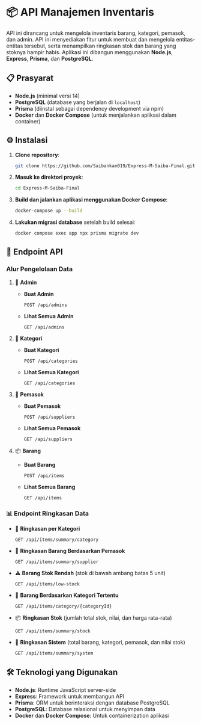 # 📦 API Manajemen Inventaris

API ini dirancang untuk mengelola inventaris barang, kategori, pemasok, dan admin. API ini menyediakan fitur untuk membuat dan mengelola entitas-entitas tersebut, serta menampilkan ringkasan stok dan barang yang stoknya hampir habis. Aplikasi ini dibangun menggunakan **Node.js**, **Express**, **Prisma**, dan **PostgreSQL**.

## 📋 Prasyarat

- **Node.js** (minimal versi 14)
- **PostgreSQL** (database yang berjalan di `localhost`)
- **Prisma** (diinstal sebagai dependency development via npm)
- **Docker** dan **Docker Compose** (untuk menjalankan aplikasi dalam container)

## ⚙️ Instalasi

1. **Clone repository**:
   ```bash
   git clone https://github.com/Saibankan019/Express-M-Saiba-Final.git
   ```

2. **Masuk ke direktori proyek**:
   ```bash
   cd Express-M-Saiba-Final
   ```

3. **Build dan jalankan aplikasi menggunakan Docker Compose**:
   ```bash
   docker-compose up --build
   ```

4. **Lakukan migrasi database** setelah build selesai:
   ```bash
   docker compose exec app npx prisma migrate dev
   ```

## 🚀 Endpoint API

### Alur Pengelolaan Data

1. 🛂 **Admin**
   - **Buat Admin**
     ```http
     POST /api/admins
     ```
   - **Lihat Semua Admin**
     ```http
     GET /api/admins
     ```

2. 📂 **Kategori**
   - **Buat Kategori**
     ```http
     POST /api/categories
     ```
   - **Lihat Semua Kategori**
     ```http
     GET /api/categories
     ```

3. 🏢 **Pemasok**
   - **Buat Pemasok**
     ```http
     POST /api/suppliers
     ```
   - **Lihat Semua Pemasok**
     ```http
     GET /api/suppliers
     ```

4. 📦 **Barang**
   - **Buat Barang**
     ```http
     POST /api/items
     ```
   - **Lihat Semua Barang**
     ```http
     GET /api/items
     ```

### 📊 Endpoint Ringkasan Data

- 📑 **Ringkasan per Kategori**
  ```http
  GET /api/items/summary/category
  ```

- 📑 **Ringkasan Barang Berdasarkan Pemasok**
  ```http
  GET /api/items/summary/supplier
  ```

- ⚠️ **Barang Stok Rendah** (stok di bawah ambang batas 5 unit)
  ```http
  GET /api/items/low-stock
  ```

- 📂 **Barang Berdasarkan Kategori Tertentu**
  ```http
  GET /api/items/category/{categoryId}
  ```

- 📦 **Ringkasan Stok** (jumlah total stok, nilai, dan harga rata-rata)
  ```http
  GET /api/items/summary/stock
  ```

- 📝 **Ringkasan Sistem** (total barang, kategori, pemasok, dan nilai stok)
  ```http
  GET /api/items/summary/system
  ```

## 🛠️ Teknologi yang Digunakan

- **Node.js**: Runtime JavaScript server-side
- **Express**: Framework untuk membangun API
- **Prisma**: ORM untuk berinteraksi dengan database PostgreSQL
- **PostgreSQL**: Database relasional untuk menyimpan data
- **Docker** dan **Docker Compose**: Untuk containerization aplikasi

